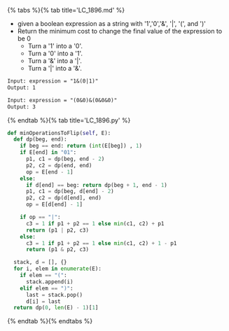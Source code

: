 {% tabs %}{% tab title='LC_1896.md' %}

* given a boolean expression as a string with '1','0','&', '|', '(', and ')'
* Return the minimum cost to change the final value of the expression to be 0
  * Turn a '1' into a '0'.
  * Turn a '0' into a '1'.
  * Turn a '&' into a '|'.
  * Turn a '|' into a '&'.

```txt
Input: expression = "1&(0|1)"
Output: 1

Input: expression = "(0&0)&(0&0&0)"
Output: 3
```

{% endtab %}{% tab title='LC_1896.py' %}

```py
def minOperationsToFlip(self, E):
  def dp(beg, end):
    if beg == end: return (int(E[beg]) , 1)
    if E[end] in "01":
      p1, c1 = dp(beg, end - 2)
      p2, c2 = dp(end, end)
      op = E[end - 1]
    else:
      if d[end] == beg: return dp(beg + 1, end - 1)
      p1, c1 = dp(beg, d[end] - 2)
      p2, c2 = dp(d[end], end)
      op = E[d[end] - 1]

    if op == "|":
      c3 = 1 if p1 + p2 == 1 else min(c1, c2) + p1
      return (p1 | p2, c3)
    else:
      c3 = 1 if p1 + p2 == 1 else min(c1, c2) + 1 - p1
      return (p1 & p2, c3)

  stack, d = [], {}
  for i, elem in enumerate(E):
    if elem == "(":
      stack.append(i)
    elif elem == ")":
      last = stack.pop()
      d[i] = last
  return dp(0, len(E) - 1)[1]
```

{% endtab %}{% endtabs %}
